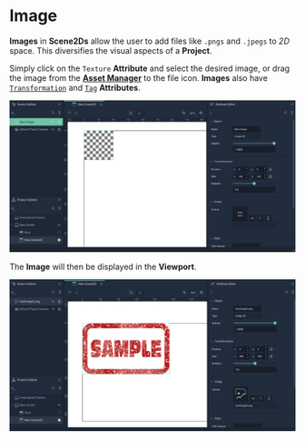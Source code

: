 # Image 

**Images** in **Scene2Ds**  allow the user to add files like `.pngs` and `.jpegs` to *2D* space. This diversifies the visual aspects of a **Project**.

Simply click on the `Texture` **Attribute** and select the desired image, or drag the image from the [**Asset Manager**](../../modules/asset-manager.md) to the file icon. **Images** also have [`Transformation`](../attributes/common-attributes/transformation/README.md) and [`Tag`](../attributes/common-attributes/tag.md) **Attributes**.

![](../../.gitbook/assets/image2dimage120232.png)

The **Image** will then be displayed in the **Viewport**.

![](../../.gitbook/assets/image2dimage220232.png)